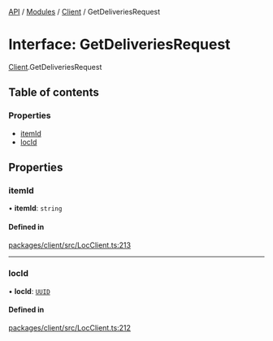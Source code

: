 [API](../API.md) / [Modules](../modules.md) / [Client](../modules/Client.md) / GetDeliveriesRequest

# Interface: GetDeliveriesRequest

[Client](../modules/Client.md).GetDeliveriesRequest

## Table of contents

### Properties

- [itemId](Client.GetDeliveriesRequest.md#itemid)
- [locId](Client.GetDeliveriesRequest.md#locid)

## Properties

### itemId

• **itemId**: `string`

#### Defined in

[packages/client/src/LocClient.ts:213](https://github.com/logion-network/logion-api/blob/main/packages/client/src/LocClient.ts#L213)

___

### locId

• **locId**: [`UUID`](../classes/Node_API.UUID.md)

#### Defined in

[packages/client/src/LocClient.ts:212](https://github.com/logion-network/logion-api/blob/main/packages/client/src/LocClient.ts#L212)
